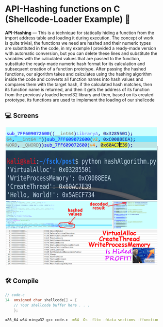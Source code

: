 # <b>API-Hashing functions on C (Shellcode-Loader Example) </b>🔐


**API-Hashing** — This is a technique for statically hiding a function from the import address table and loading it during execution. The concept of work is quite trivial, the functions we need are hashed and their numeric types are substituted in the code, in my example I provided a ready-made version with automatic conversion, but you can delete these lines and substitute the variables with the calculated values ​​​​that are passed to the function, substitute the ready-made numeric hash format for its calculation and subsequent creation of a function prototype. After passing the hashed functions, our algorithm takes and calculates using the hashing algorithm inside the code and converts all function names into hash values ​​​​and compares them with the target hash, if the calculated hash matches, then its function name is returned, and then it gets the address of its function from the previously loaded kernel32 library and then, based on its created prototype, its functions are used to implement the loading of our shellcode

## 💻 Screens
<div align="center">
  <img src="1.png" alt="example" width="500">
  <img src="2.png" alt="example" width="500">
  <img src="3.png" alt="example" width="500">
</div>

## 🛠️ Compile
```c
// code.c
14  unsigned char shellcode[] = {
    // Your shellcode buffer here . . .
    };
```
```bash
x86_64-w64-mingw32-gcc code.c -m64 -Os -flto -fdata-sections -ffunction-sections -Wl,--gc-sections -mwindows -s -o api_hash_loader.exe # linux-gcc
```